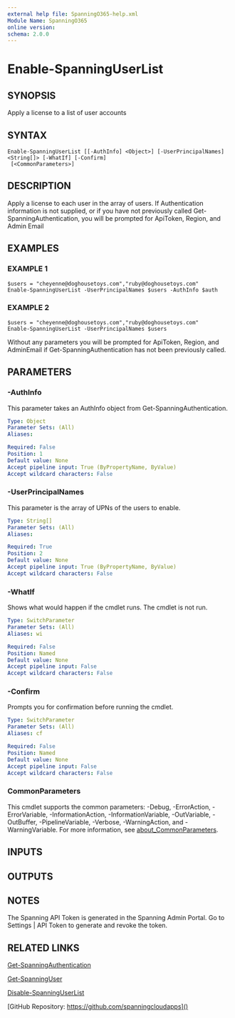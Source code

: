 ```yaml
---
external help file: SpanningO365-help.xml
Module Name: SpanningO365
online version:
schema: 2.0.0
---
```


# Enable-SpanningUserList

## SYNOPSIS
Apply a license to a list of user accounts

## SYNTAX

```
Enable-SpanningUserList [[-AuthInfo] <Object>] [-UserPrincipalNames] <String[]> [-WhatIf] [-Confirm]
 [<CommonParameters>]
```

## DESCRIPTION
Apply a license to each user in the array of users.
If Authentication information is not supplied, or if you have not previously called Get-SpanningAuthentication, you will be prompted for ApiToken, Region, and Admin Email

## EXAMPLES

### EXAMPLE 1
```
$users = "cheyenne@doghousetoys.com","ruby@doghousetoys.com"
Enable-SpanningUserList -UserPrincipalNames $users -AuthInfo $auth
```

### EXAMPLE 2
```
$users = "cheyenne@doghousetoys.com","ruby@doghousetoys.com"
Enable-SpanningUserList -UserPrincipalNames $users
```

Without any parameters you will be prompted for ApiToken, Region, and AdminEmail if Get-SpanningAuthentication has not been previously called.

## PARAMETERS

### -AuthInfo
This parameter takes an AuthInfo object from Get-SpanningAuthentication.

```yaml
Type: Object
Parameter Sets: (All)
Aliases:

Required: False
Position: 1
Default value: None
Accept pipeline input: True (ByPropertyName, ByValue)
Accept wildcard characters: False
```

### -UserPrincipalNames
This parameter is the array of UPNs of the users to enable.

```yaml
Type: String[]
Parameter Sets: (All)
Aliases:

Required: True
Position: 2
Default value: None
Accept pipeline input: True (ByPropertyName, ByValue)
Accept wildcard characters: False
```

### -WhatIf
Shows what would happen if the cmdlet runs.
The cmdlet is not run.

```yaml
Type: SwitchParameter
Parameter Sets: (All)
Aliases: wi

Required: False
Position: Named
Default value: None
Accept pipeline input: False
Accept wildcard characters: False
```

### -Confirm
Prompts you for confirmation before running the cmdlet.

```yaml
Type: SwitchParameter
Parameter Sets: (All)
Aliases: cf

Required: False
Position: Named
Default value: None
Accept pipeline input: False
Accept wildcard characters: False
```

### CommonParameters
This cmdlet supports the common parameters: -Debug, -ErrorAction, -ErrorVariable, -InformationAction, -InformationVariable, -OutVariable, -OutBuffer, -PipelineVariable, -Verbose, -WarningAction, and -WarningVariable. For more information, see [about_CommonParameters](http://go.microsoft.com/fwlink/?LinkID=113216).

## INPUTS

## OUTPUTS

## NOTES
The Spanning API Token is generated in the Spanning Admin Portal.
Go to Settings | API Token to generate and revoke the token.

## RELATED LINKS

[Get-SpanningAuthentication]()

[Get-SpanningUser]()

[Disable-SpanningUserList]()

[GitHub Repository: https://github.com/spanningcloudapps]()

